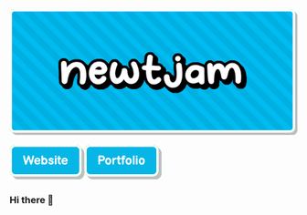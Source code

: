 <p align="center">
  <img src="img/header.png" />
</p>

<div style="display: flex; margin: auto 0;">
  <a href="https://newtjam.com">
    <img src="img/website.png" />
  </a>
  <a href="https://portfolio.newtjam.com">
    <img src="img/portfolio.png" />
  </a>
</div>

### Hi there 👋

<!--
**itsnewtjam/itsnewtjam** is a ✨ _special_ ✨ repository because its `README.md` (this file) appears on your GitHub profile.

Here are some ideas to get you started:

- 🔭 I’m currently working on ...
- 🌱 I’m currently learning ...
- 👯 I’m looking to collaborate on ...
- 🤔 I’m looking for help with ...
- 💬 Ask me about ...
- 📫 How to reach me: ...
- 😄 Pronouns: ...
- ⚡ Fun fact: ...
-->

